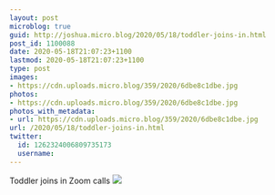 ```yaml
---
layout: post
microblog: true
guid: http://joshua.micro.blog/2020/05/18/toddler-joins-in.html
post_id: 1100088
date: 2020-05-18T21:07:23+1100
lastmod: 2020-05-18T21:07:23+1100
type: post
images:
- https://cdn.uploads.micro.blog/359/2020/6dbe8c1dbe.jpg
photos:
- https://cdn.uploads.micro.blog/359/2020/6dbe8c1dbe.jpg
photos_with_metadata:
- url: https://cdn.uploads.micro.blog/359/2020/6dbe8c1dbe.jpg
url: /2020/05/18/toddler-joins-in.html
twitter:
  id: 1262324006809735173
  username: 
---
```

Toddler joins in Zoom calls ![](https://joshwithers.blog/uploads/2020/6dbe8c1dbe.jpg)
